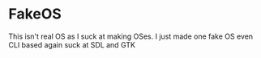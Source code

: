 # FakeOS
This isn't real OS as I suck at making OSes. I just made one fake OS even CLI based again suck at SDL and GTK
